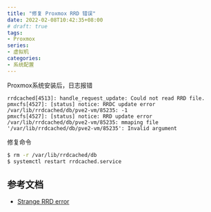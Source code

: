 ```yaml
---
title: "修复 Proxmox RRD 错误"
date: 2022-02-08T10:42:35+08:00
# draft: true
tags:
- Proxmox
series:
- 虚拟机
categories:
- 系统配置
---
```


Proxmox系统安装后，日志报错
```log
rrdcached[4513]: handle_request_update: Could not read RRD file.
pmxcfs[4527]: [status] notice: RRDC update error /var/lib/rrdcached/db/pve2-vm/85235: -1
pmxcfs[4527]: [status] notice: RRD update error /var/lib/rrdcached/db/pve2-vm/85235: mmaping file '/var/lib/rrdcached/db/pve2-vm/85235': Invalid argument
```

修复命令
```bash
$ rm -r /var/lib/rrdcached/db
$ systemctl restart rrdcached.service
```

## 参考文档
- [Strange RRD error](https://forum.proxmox.com/threads/strange-rrd-error.102139/post-441801)
